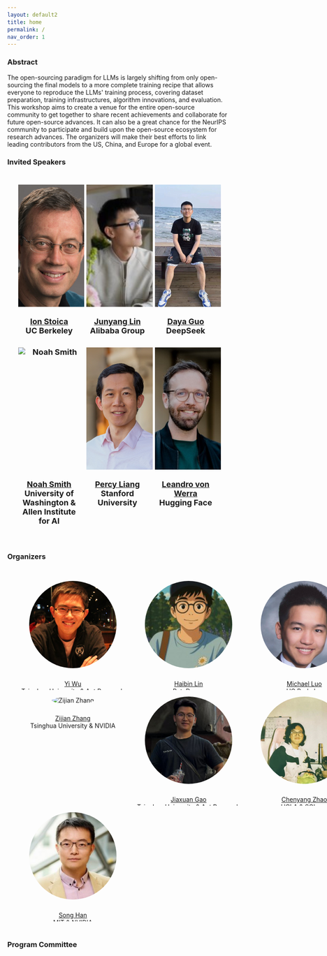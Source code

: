 ```yaml
---
layout: default2
title: home
permalink: /
nav_order: 1
---
```


### Abstract

The open-sourcing paradigm for LLMs is largely shifting from only open-sourcing the final models to a more complete training recipe that allows everyone to reproduce the LLMs' training process, covering dataset preparation, training infrastructures, algorithm innovations, and evaluation.
This workshop aims to create a venue for the entire open-source community to get together to share recent achievements and collaborate for future open-source advances. It can also be a great chance for the NeurIPS community to participate and build upon the open-source ecosystem for research advances. The organizers will make their best efforts to link leading contributors from the US, China, and Europe for a global event.

### Invited Speakers

<div class="team-container">
    <div class="sponsor">
        <img src="/assets/img/speakers/ion_stoica.png" alt="Ion Stoica">
        <p><a href="https://people.eecs.berkeley.edu/~istoica/">Ion Stoica</a><br>UC Berkeley</p>
    </div>
    <div class="sponsor">
        <img src="/assets/img/speakers/junyang_lin.png" alt="Junyang Lin">
        <p><a href="https://justinlin610.github.io/">Junyang Lin</a><br>Alibaba Group</p>
    </div>
    <div class="sponsor">
        <img src="/assets/img/speakers/daya_guo.png" alt="Daya Guo">
        <p><a href="https://guoday.github.io/">Daya Guo</a><br>DeepSeek</p>
    </div>
    <div class="sponsor">
        <img src="/assets/img/speakers/noah_smith.png" alt="Noah Smith">
        <p><a href="https://nasmith.github.io/">Noah Smith</a><br>University of Washington & Allen Institute for AI</p>
    </div>
    <div class="sponsor">
        <img src="/assets/img/speakers/percy_liang.png" alt="Percy Liang">
        <p><a href="https://cs.stanford.edu/~pliang/">Percy Liang</a><br>Stanford University</p>
    </div>
    <div class="sponsor">
        <img src="/assets/img/speakers/leandro_von_werra.png" alt="Leandro von Werra">
        <p><a href="https://www.linkedin.com/in/lvwerra">Leandro von Werra</a><br>Hugging Face</p>
    </div>
</div>

### Organizers

<div class="team-container">
    <div class="team-member">
        <img src="/assets/img/organizers/yi_wu.png" alt="Yi Wu">
        <p><a href="https://jxwuyi.weebly.com/">Yi Wu</a><br>Tsinghua University & Ant Research</p>
    </div>
    <div class="team-member">
        <img src="/assets/img/organizers/haibin_lin.png" alt="Haibin Lin">
        <p><a href="https://sites.google.com/view/haibinlin/">Haibin Lin</a><br>ByteDance</p>
    </div>
    <div class="team-member">
        <img src="/assets/img/organizers/michael_luo.png" alt="Michael Luo">
        <p><a href="https://michaelzhiluo.github.io/">Michael Luo</a><br>UC Berkeley</p>
    </div>
    <div class="team-member">
        <img src="https://avatars.githubusercontent.com/u/35801754" alt="Zijian Zhang">
        <p><a href="https://www.linkedin.com/in/AndyZijianZhang/">Zijian Zhang</a><br>Tsinghua University & NVIDIA</p>
    </div>
    <div class="team-member">
        <img src="/assets/img/organizers/jiaxuan_gao.jpg" alt="Jiaxuan Gao">
        <p><a href="https://scholar.google.com/citations?user=UHSwL-wAAAAJ">Jiaxuan Gao</a><br>Tsinghua University & Ant Research</p>
    </div>
    <div class="team-member">
        <img src="/assets/img/organizers/chenyang_zhao.png" alt="Chenyang Zhao">
        <p><a href="https://zhaochenyang20.github.io/Chayenne/">Chenyang Zhao</a><br>UCLA & SGLang</p>
    </div>
    <div class="team-member">
        <img src="/assets/img/organizers/song_han.png" alt="Song Han">
        <p><a href="https://songhan.mit.edu/">Song Han</a><br>MIT & NVIDIA</p>
    </div>
</div>

### Program Committee

<html>
    <div class="team-container">
        <!-- <div class="team-member">
            <img src="/assets/img/organizers/olivier_pietquin.jpg" alt="Name 9">
            <p><a href="https://www.linkedin.com/in/opietquin/">Olivier Pietquin</a>
            <br>Cohere</p>
        </div>
        <div class="team-member">
            <img src="/assets/img/organizers/kenny_smith.jpeg" alt="Name 9">
            <p><a href="http://www.lel.ed.ac.uk/~kenny/">Kenny Smith</a>
            <br>University of Edinburgh</p>
        </div> -->
    </div>
</html>

<style>

.button-container {
    display: flex;
    justify-content: center;
    align-items: center;
    gap: 20px; /* Adjust the gap as needed */
    margin: 20px 0; /* Add some margin to the container */
}

.custom-button {
    background-color: #4CAF50;
    border: none;
    color: white;
    padding: 15px 32px;
    text-align: center;
    text-decoration: none;
    display: inline-block;
    font-size: 16px;
    margin: 4px 2px;
    cursor: pointer;
    border-radius: 8px;
}

/* Style for the team container */
.team-container {
    display: grid;
    grid-template-columns: repeat(3, 1fr); /* Display 3 members per row */
    gap: 5px;
    max-width: 1024px;
    padding: 20px;
}

@media (max-width: 512px) {
    .team-container {
        grid-template-columns: repeat(1, 1fr); /* Display 2 members per row on smaller screens */
    }
}

/* Style for each team member */
.team-member {
    text-align: center;
    /* background-color: #fff; */
    padding: 0px;
    width: 260px; /* Set a fixed width for consistent circle appearance */
    height: 260px; /* Set a fixed height for consistent circle appearance */
    /* box-shadow: 0px 3px 6px rgba(0, 0, 0, 0.1); */
    overflow: hidden; /* Hide any image overflow */
}

.team-member h3 {
    font-size: 16px;
    color: #333;
}

.team-member img {
    object-fit: cover;
    border-radius:50%;
    width: 200px;
    height: 200px;
    padding: 10px;
}

.sponsor-container {
    display: flex;
    flex-wrap: wrap;
    justify-content: center;
    gap: 20px;
    max-width: 1024px;
    padding: 20px;
}

.sponsor {
    flex: 0 0 calc(33.333% - 20px); /* Adjust width to account for gap */
    max-width: 280px;
    display: flex;
    flex-direction: column;
    text-align: center;
    font-size: 18px;
    font-weight: bold;
}

.sponsor img {  
    width: 100%;
    height: 280px;
    object-fit: cover;
    padding: 5px;
}

.caption {
    margin-top: 12px;
    flex-grow: 1;
    display: flex;
    flex-direction: column;
    justify-content: flex-start;
}

@media (max-width: 768px) {
    .sponsor {
        flex: 0 0 calc(50% - 20px); /* 2 columns on medium screens */
    }
}

@media (max-width: 468) {
    .sponsor {
        flex: 0 0 100%; /* 1 column on smaller screens */
    }
}

.right-half {
    flex: 1; /* Each figure takes up 50% of the available width */
    height: 500px; /* Set a fixed height for all figures (adjust the value as needed) */
}

.news-box {
    border: 1px solid #ccc;
    padding: 10px;
    width: 600px;
    margin: 0 auto;
    background-color: #f9f9f9;
}

@media (max-width: 600px) {
    .news-box {
        width: 100%; /* Adjust width to fit the screen */
    }
}
</style>

<br><br>
